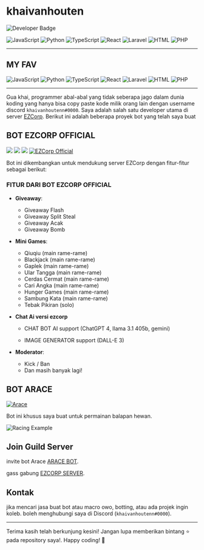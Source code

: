 # khaivanhouten

![Developer Badge](https://img.shields.io/badge/developer-discord-green)

![JavaScript](https://img.shields.io/badge/Code-JavaScript-blue)
![Python](https://img.shields.io/badge/Code-Python-blue)
![TypeScript](https://img.shields.io/badge/Code-TypeScript-blue)
![React](https://img.shields.io/badge/Code-React-blue)
![Laravel](https://img.shields.io/badge/Code-Laravel-blue)
![HTML](https://img.shields.io/badge/Code-HTML-blue)
![PHP](https://img.shields.io/badge/Code-PHP-blue)

---

## MY FAV

![JavaScript](https://img.shields.io/badge/JavaScript-F7DF1E?style=for-the-badge&logo=javascript&logoColor=black)
![Python](https://img.shields.io/badge/Python-3776AB?style=for-the-badge&logo=python&logoColor=white)
![TypeScript](https://img.shields.io/badge/TypeScript-007ACC?style=for-the-badge&logo=typescript&logoColor=white)
![React](https://img.shields.io/badge/React-61DAFB?style=for-the-badge&logo=react&logoColor=black)
![Laravel](https://img.shields.io/badge/Laravel-FF2D20?style=for-the-badge&logo=laravel&logoColor=white)
![HTML](https://img.shields.io/badge/HTML-E34F26?style=for-the-badge&logo=html5&logoColor=white)
![PHP](https://img.shields.io/badge/PHP-777BB4?style=for-the-badge&logo=php&logoColor=white)

---

Gua khai, programmer abal-abal yang tidak seberapa jago dalam dunia koding yang hanya bisa copy paste kode milik orang lain dengan username discord `khaivanhoutenn#0000`. Saya adalah salah satu developer utama di server [EZCorp](https://discord.gg/ezcorp). Berikut ini adalah beberapa proyek bot yang telah saya buat

## BOT EZCORP OFFICIAL

![](https://img.shields.io/badge/Moves%20played-17922-blue)
![](https://img.shields.io/badge/Completed%20games-821-brightgreen)
![](https://img.shields.io/badge/Total%20players-1670-orange)
[![EZCorp Official](https://cdn.discordapp.com/attachments/1237248140126457977/1268780535644164227/Screenshot_20240802-110044.jpg?ex=66adab74&is=66ac59f4&hm=e82c86ce2b4667ea788252c731c9c5f18250ccd200aa99eb8c84f1f885408b0b&)](https://discord.gg/ezcorp)

Bot ini dikembangkan untuk mendukung server EZCorp dengan fitur-fitur sebagai berikut:

### FITUR DARI BOT EZCORP OFFICIAL

- **Giveaway**:
  - Giveaway Flash
  - Giveaway Split Steal
  - Giveaway Acak
  - Giveaway Bomb

- **Mini Games**:
  - Qiuqiu (main rame-rame)
  - Blackjack (main rame-rame)
  - Gaplek (main rame-rame)
  - Ular Tangga (main rame-rame)
  - Cerdas Cermat (main rame-rame)
  - Cari Angka (main rame-rame)
  - Hunger Games (main rame-rame)
  - Sambung Kata (main rame-rame)
  - Tebak Pikiran (solo)
 
- **Chat Ai versi ezcorp**
  - CHAT BOT AI support (ChatGPT 4, llama 3.1 405b, gemini)
  
  -  IMAGE GENERATOR support (DALL-E 3)

- **Moderator**:
  - Kick / Ban
  - Dan masih banyak lagi!

## BOT ARACE

[![Arace](https://cdn.discordapp.com/attachments/1237248140126457977/1268783460189737063/Screenshot_20240802-111104.jpg?ex=66adae2d&is=66ac5cad&hm=d5fbf8793245d719b5c6a232dd69e19b9acb8b0ae669b62cc29aa483c8eeb356&)](https://discord.gg/ezcorp)

Bot ini khusus saya buat untuk permainan balapan hewan.

![Racing Example](https://cdn.discordapp.com/attachments/1218586957425410112/1268783868614414397/Screenshot_20240802-111357.jpg?ex=66adae8f&is=66ac5d0f&hm=e855c6906d67b29855876f1ab9dc82de8db94884553f8c7a1f8a7e676294fb20&)

## Join Guild Server
invite bot Arace [ARACE BOT](https://discord.com/oauth2/authorize?client_id=884708266398068736).

gass gabung [EZCORP SERVER](https://discord.gg/ezcorp).

## Kontak

jika mencari jasa buat bot atau macro owo, botting, atau ada projek ingin koleb. boleh menghubungi saya di Discord (`khaivanhoutenn#0000`).

---

Terima kasih telah berkunjung kesini! Jangan lupa memberikan bintang ⭐ pada repository saya!. Happy coding! 🚀
